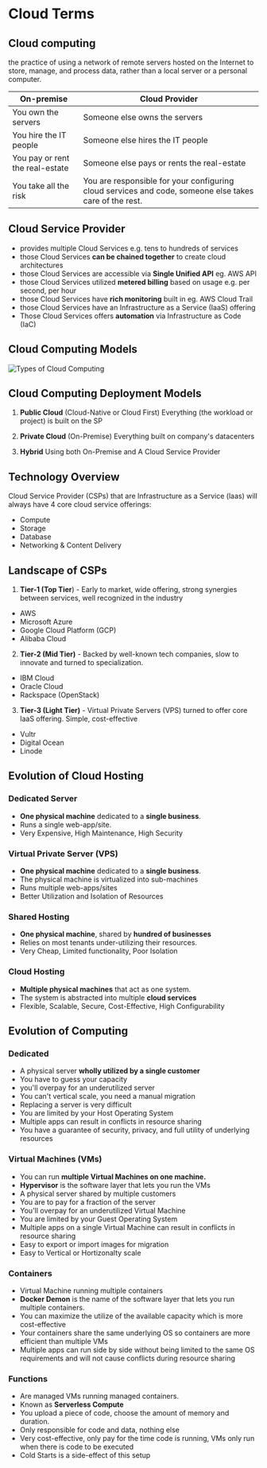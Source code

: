 # Cloud Terms

## Cloud computing
the practice of using a network of remote servers hosted on the Internet to store, manage, and process data, rather than a local server or a personal computer.

On-premise  | Cloud Provider
------------|-----------------
You own the servers | Someone else owns the servers
You hire the IT people | Someone else hires the IT people
You pay or rent the real-estate | Someone else pays or rents the real-estate
You take all the risk | You are responsible for your configuring cloud services and code, someone else takes care of the rest.

## Cloud Service Provider
- provides multiple Cloud Services e.g. tens to hundreds of services
- those Cloud Services **can be chained together** to create cloud architectures
- those Cloud Services are accessible via **Single Unified API** eg. AWS API
- those Cloud Services utilized **metered billing** based on usage e.g. per second, per hour
- those Cloud Services have **rich monitoring** built in eg. AWS Cloud Trail
- those Cloud Services have an Infrastructure as a Service (IaaS) offering
- Those Cloud Services offers **automation** via Infrastructure as Code (IaC)

## Cloud Computing Models

![Types of Cloud Computing](https://www.uniprint.net/wp-content/uploads/2017/05/Cloud-service-models-diagram.png)

## Cloud Computing Deployment Models

1. **Public Cloud** (Cloud-Native or Cloud First)
Everything (the workload or project) is built on the SP

2. **Private Cloud** (On-Premise)
Everything built on company's datacenters

3. **Hybrid**
Using both On-Premise and A Cloud Service Provider


## Technology Overview

Cloud Service Provider (CSPs) that are Infrastructure as a Service (laas) will always have 4 core cloud service offerings:

- Compute
- Storage
- Database
- Networking & Content Delivery

## Landscape of CSPs

1. **Tier-1 (Top Tier**) - Early to market, wide offering, strong synergies between services, well recognized in the industry
- AWS
- Microsoft Azure
- Google Cloud Platform (GCP)
- Alibaba Cloud

2. **Tier-2 (Mid Tier)** - Backed by well-known tech companies, slow to innovate and turned to specialization.
- IBM Cloud
- Oracle Cloud
- Rackspace (OpenStack)

3. **Tier-3 (Light Tier)** - Virtual Private Servers (VPS) turned to offer core laaS offering. Simple, cost-effective
- Vultr
- Digital Ocean
- Linode

## Evolution of Cloud Hosting

### Dedicated Server

- **One physical machine** dedicated to a **single business**. 
- Runs a single web-app/site.
- Very Expensive, High Maintenance, High Security

### Virtual Private Server (VPS)
- **One physical machine** dedicated to a **single business**.
- The physical machine is virtualized into sub-machines
- Runs multiple web-apps/sites
- Better Utilization and Isolation of Resources

### Shared Hosting
- **One physical machine**, shared by **hundred of businesses**
- Relies on most tenants under-utilizing their resources.
- Very Cheap, Limited functionality, Poor Isolation

### Cloud Hosting
- **Multiple physical machines** that act as one system.
- The system is abstracted into multiple **cloud services**
- Flexible, Scalable, Secure, Cost-Effective, High Configurability

## Evolution of Computing

### Dedicated

- A physical server **wholly utilized by a single customer**
- You have to guess your capacity
- you'll overpay for an underutilized server
- You can't vertical scale, you need a manual migration
- Replacing a server is very difficult
- You are limited by your Host Operating System
- Multiple apps can result in conflicts in resource sharing
- You have a guarantee of security, privacy, and full utility of underlying resources

### Virtual Machines (VMs)

- You can run **multiple Virtual Machines on one machine.**
- **Hypervisor** is the software layer that lets you run the VMs
- A physical server shared by multiple customers
- You are to pay for a fraction of the server
- You'll overpay for an underutilized Virtual Machine
- You are limited by your Guest Operating System
- Multiple apps on a single Virtual Machine can result in conflicts in resource sharing
- Easy to export or import images for migration
- Easy to Vertical or Hortizonalty scale

### Containers 

- Virtual Machine running multiple containers
- **Docker Demon** is the name of the software layer that lets you run multiple containers.
- You can maximize the utilize of the available capacity which is more cost-effective
- Your containers share the same underlying OS so containers are more efficient than multiple VMs
- Multiple apps can run side by side without being limited to the same OS requirements and will not cause conflicts during resource sharing

### Functions

- Are managed VMs running managed containers.
- Known as **Serverless Compute**
- You upload a piece of code, choose the amount of memory and duration.
- Only responsible for code and data, nothing else
- Very cost-effective, only pay for the time code is running, VMs only run when there is code to be executed
- Cold Starts is a side-effect of this setup
